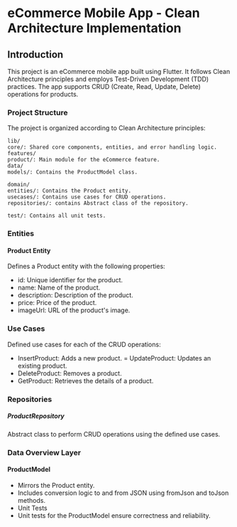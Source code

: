 # eCommerce Mobile App - Clean Architecture Implementation
## Introduction
This project is an eCommerce mobile app built using Flutter. It follows Clean Architecture principles and employs Test-Driven Development (TDD) practices. The app supports CRUD (Create, Read, Update, Delete) operations for products.

### Project Structure
The project is organized according to Clean Architecture principles:
```
lib/
core/: Shared core components, entities, and error handling logic.
features/
product/: Main module for the eCommerce feature.
data/
models/: Contains the ProductModel class.

domain/
entities/: Contains the Product entity.
usecases/: Contains use cases for CRUD operations.
repositories/: contains Abstract class of the repository.

test/: Contains all unit tests.
```

### Entities
#### Product Entity

Defines a Product entity with the following properties:

- id: Unique identifier for the product.
- name: Name of the product.
- description: Description of the product.
- price: Price of the product.
- imageUrl: URL of the product's image.

### Use Cases
Defined use cases for each of the CRUD operations:

- InsertProduct: Adds a new product.
= UpdateProduct: Updates an existing product.
- DeleteProduct: Removes a product.
- GetProduct: Retrieves the details of a product.
 
### Repositories
##### ProductRepository
Abstract class to perform CRUD operations using the defined use cases.

### Data Overview Layer
#### ProductModel
- Mirrors the Product entity.
- Includes conversion logic to and from JSON using fromJson and toJson methods.
- Unit Tests
- Unit tests for the ProductModel ensure correctness and reliability.


